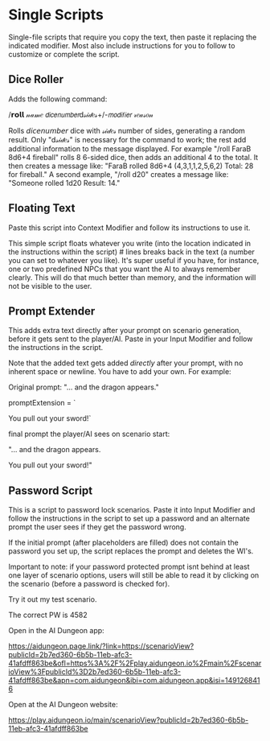 # Single Scripts
Single-file scripts that require you copy the text, then paste it replacing the indicated modifier. Most also include instructions for you to follow to customize or complete the script.


## Dice Roller
Adds the following command:

/𝗿𝗼𝗹𝗹 𝓃𝒶𝓂𝑒 𝘥𝘪𝘤𝘦𝘯𝘶𝘮𝘣𝘦𝘳d𝓈𝒾𝒹𝑒𝓈+/-𝘮𝘰𝘥𝘪𝘧𝘪𝘦𝘳 𝓇𝑒𝒶𝓈𝑜𝓃

Rolls 𝘥𝘪𝘤𝘦𝘯𝘶𝘮𝘣𝘦𝘳 dice with 𝓈𝒾𝒹𝑒𝓈 number of sides, generating a random result. Only "d𝓈𝒾𝒹𝑒𝓈" is necessary for the command to work; the rest add additional information to the message displayed. 
For example "/roll FaraB 8d6+4 fireball" rolls 8 6-sided dice, then adds an additional 4 to the total. It then creates a message like:
"FaraB rolled 8d6+4 (4,3,1,1,2,5,6,2) Total: 28 for fireball."
A second example, "/roll d20" creates a message like:
"Someone rolled 1d20 Result: 14."


## Floating Text
Paste this script into Context Modifier and follow its instructions to use it. 

This simple script floats whatever you write (into the location indicated in the instructions within the script) # lines breaks back in the text (a number you can set to whatever you like). It's super useful if you have, for instance, one or two predefined NPCs that you want the AI to always remember clearly. This will do that much better than memory, and the information will not be visible to the user. 


## Prompt Extender
This adds extra text directly after your prompt on scenario generation, before it gets sent to the player/AI. Paste in your Input Modifier and follow the instructions in the script.

Note that the added text gets added *directly* after your prompt, with no inherent space or newline. You have to add your own. For example:

Original prompt: "... and the dragon appears."

promptExtension = `

You pull out your sword!`

final prompt the player/AI sees on scenario start:

"... and the dragon appears.

You pull out your sword!"


## Password Script
This is a script to password lock scenarios. Paste it into Input Modifier and follow the instructions in the script to set up a password and an alternate prompt the user sees if they get the password wrong. 

If the initial prompt (after placeholders are filled) does not contain the password you set up, the script replaces the prompt and deletes the WI's. 

Important to note: if your password protected prompt isnt behind at least one layer of scenario options, users will still be able to read it by clicking on the scenario (before a password is checked for).

Try it out my test scenario.

The correct PW is 4582

Open in the AI Dungeon app:

https://aidungeon.page.link/?link=https://scenarioView?publicId=2b7ed360-6b5b-11eb-afc3-41afdff863be&ofl=https%3A%2F%2Fplay.aidungeon.io%2Fmain%2FscenarioView%3FpublicId%3D2b7ed360-6b5b-11eb-afc3-41afdff863be&apn=com.aidungeon&ibi=com.aidungeon.app&isi=1491268416

Open at the AI Dungeon website: 

https://play.aidungeon.io/main/scenarioView?publicId=2b7ed360-6b5b-11eb-afc3-41afdff863be
